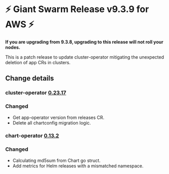 # :zap: Giant Swarm Release v9.3.9 for AWS :zap:

**If you are upgrading from 9.3.8, upgrading to this release will not roll your nodes.**

This is a patch release to update cluster-operator mitigating the unexpected deletion of app CRs in clusters. 

## Change details


### cluster-operator [0.23.17](https://github.com/giantswarm/cluster-operator/blob/legacy/CHANGELOG.md#02317---2020-10-19)

### Changed

- Get app-operator version from releases CR. 
- Delete all chartconfig migration logic.

### chart-operator [0.13.2](https://github.com/giantswarm/chart-operator/blob/helm2/CHANGELOG.md#v0132-2020-06-23)

### Changed

- Calculating md5sum from Chart go struct.
- Add metrics for Helm releases with a mismatched namespace.
